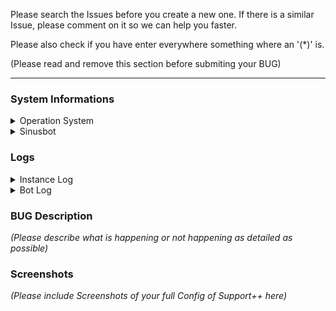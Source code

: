 Please search the Issues before you create a new one.
If there is a similar Issue, please comment on it so we can help you faster.

Please also check if you have enter everywhere something where an '(*)' is.

(Please read and remove this section before submiting your BUG)

------------------------------------------------

### System Informations
<details>
<summary>Operation System</summary>
<pre>
    (Please enter the output of `lsb_release -a` here)
    
    (If you have rent your by a hoster please name them here)
</pre>
</details>
<details>
<summary>Sinusbot</summary>
<pre>
    (Please enter your Sinusbot Version here)
    (Please enter your Support++ Version here aswell)
</pre>
</details>

### Logs
<details>
<summary>Instance Log</summary>
<pre>
    (Please include your full Instance Log here)
</pre>
</details>

<details>
<summary>Bot Log</summary>
<pre>
    (Please include your full Bot Log here)
</pre>
</details>

### BUG Description
*(Please describe what is happening or not happening as detailed as possible)*

### Screenshots
*(Please include Screenshots of your full Config of Support++ here)*
